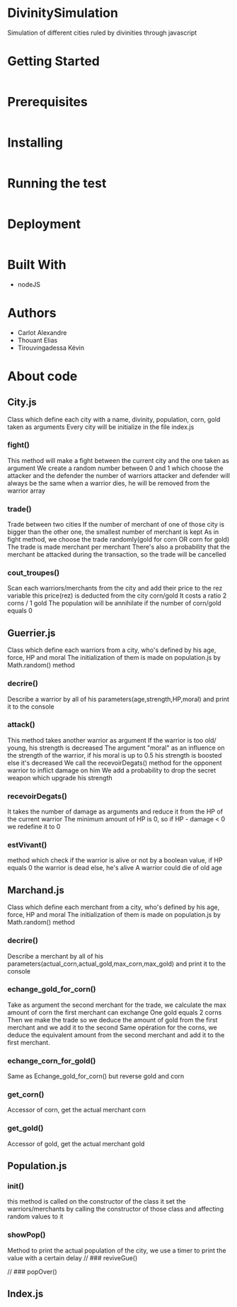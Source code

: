 # DivinitySimulation

Simulation of different cities ruled by divinities through javascript

# Getting Started 
```
```
# Prerequisites
```
```
# Installing
```
```
# Running the test
```
```
# Deployment
```
```
# Built With
- nodeJS

# Authors
- Carlot Alexandre
- Thouant Elias
- Tirouvingadessa Kévin

# About code
## City.js
Class which define each city with a name, divinity, population, corn, gold taken as arguments
Every city will be initialize in the file index.js
   ### fight()
  This method will make a fight between the current city and the one taken as argument
  We create a random number between 0 and 1 which choose the attacker and the defender
  the number of warriors attacker and defender will always be the same
  when a warrior dies, he will be removed from the warrior array
   ### trade()
  Trade between two cities
  If the number of merchant of one of those city is bigger than the other one, the smallest number of merchant is kept
  As in fight method, we choose the trade randomly(gold for corn OR corn for gold)
  The trade is made merchant per merchant
  There's also a probability that the merchant be attacked during the transaction, so the trade will be cancelled
   ### cout_troupes()
   Scan each warriors/merchants from the city and add their price to the rez variable
   this price(rez) is deducted from the city corn/gold
   It costs a ratio 2 corns / 1 gold 
   The population will be annihilate if the number of corn/gold equals 0
## Guerrier.js
Class which define each warriors from a city, who's defined by his age, force, HP and moral
The initialization of them is made on population.js by Math.random() method
   ### decrire()
   Describe a warrior by all of his parameters(age,strength,HP,moral) and print it to the console
      
   ### attack()
   This method takes another warrior as argument
   If the warrior is too old/ young, his strength is decreased
   The argument "moral" as an influence on the strength of the warrior, if his moral is up to 0.5 his
   strength is boosted else it's decreased
   We call the recevoirDegats() method for the opponent warrior to inflict damage on him
   We add a probability to drop the secret weapon which upgrade his strength
   
   ### recevoirDegats()
   It takes the number of damage as arguments and reduce it from the HP of the current warrior
   The minimum amount of HP is 0, so if HP - damage < 0 we redefine it to 0  
    
   ### estVivant()
   method which check if the warrior is alive or not by a boolean value, if HP equals 0 the warrior is dead
   else, he's alive
   A warrior could die of old age
   
## Marchand.js
Class which define each merchant from a city, who's defined by his age, force, HP and moral
The initialization of them is made on population.js by Math.random() method
   ### decrire()
   Describe a merchant by all of his parameters(actual_corn,actual_gold,max_corn,max_gold) and print it to the console
   
   ### echange_gold_for_corn()
   Take as argument the second merchant for the trade, we calculate the max amount of corn the first merchant can exchange
   One gold equals 2 corns
   Then we make the trade so we deduce the amount of gold from the first merchant and we add it to the second
   Same opération for the corns, we deduce the equivalent amount from the second merchant and add it to the first merchant.
   ### echange_corn_for_gold()
   Same as Echange_gold_for_corn() but reverse gold and corn
   ### get_corn()
   Accessor of corn, get the actual merchant corn
   
   ### get_gold()
   Accessor of gold, get the actual merchant gold
   
## Population.js
    
   ### init()
   this method is called on the constructor of the class
   it set the warriors/merchants by calling the constructor of those class and affecting random values to it
   ### showPop()
   Method to print the actual population of the city, we use a timer to print the value with a certain delay
 //  ### reviveGue()
   
 //  ### popOver()

## Index.js

   ### 